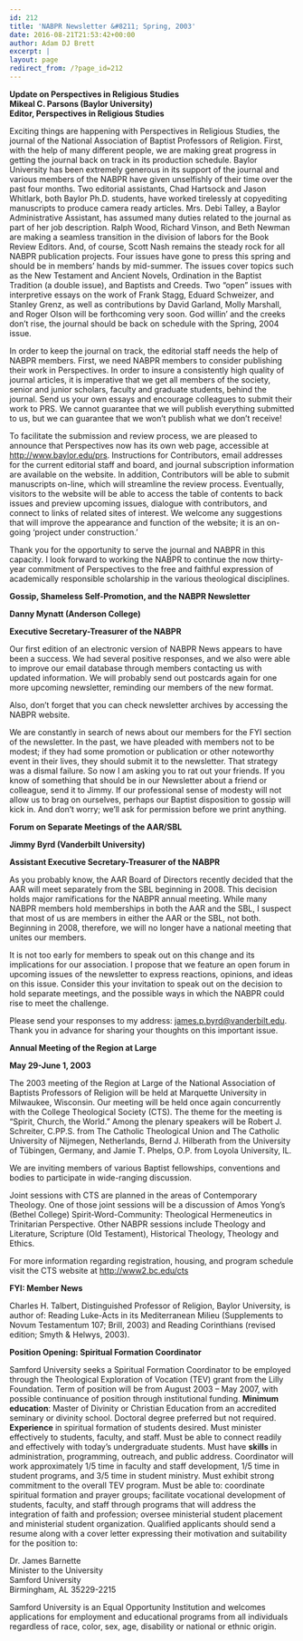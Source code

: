 ```yaml
---
id: 212
title: 'NABPR Newsletter &#8211; Spring, 2003'
date: 2016-08-21T21:53:42+00:00
author: Adam DJ Brett
excerpt: |
layout: page
redirect_from: /?page_id=212
---
```

**Update on Perspectives in Religious Studies**  
**Mikeal C. Parsons (Baylor University)  
Editor, Perspectives in Religious Studies**

Exciting things are happening with Perspectives in Religious Studies, the journal of the National Association of Baptist Professors of Religion. First, with the help of many different people, we are making great progress in getting the journal back on track in its production schedule. Baylor University has been extremely generous in its support of the journal and various members of the NABPR have given unselfishly of their time over the past four months. Two editorial assistants, Chad Hartsock and Jason Whitlark, both Baylor Ph.D. students, have worked tirelessly at copyediting manuscripts to produce camera ready articles. Mrs. Debi Talley, a Baylor Administrative Assistant, has assumed many duties related to the journal as part of her job description. Ralph Wood, Richard Vinson, and Beth Newman are making a seamless transition in the division of labors for the Book Review Editors. And, of course, Scott Nash remains the steady rock for all NABPR publication projects. Four issues have gone to press this spring and should be in members&#8217; hands by mid-summer. The issues cover topics such as the New Testament and Ancient Novels, Ordination in the Baptist Tradition (a double issue), and Baptists and Creeds. Two &#8220;open&#8221; issues with interpretive essays on the work of Frank Stagg, Eduard Schweizer, and Stanley Grenz, as well as contributions by David Garland, Molly Marshall, and Roger Olson will be forthcoming very soon. God willin&#8217; and the creeks don&#8217;t rise, the journal should be back on schedule with the Spring, 2004 issue.

In order to keep the journal on track, the editorial staff needs the help of NABPR members. First, we need NABPR members to consider publishing their work in Perspectives. In order to insure a consistently high quality of journal articles, it is imperative that we get all members of the society, senior and junior scholars, faculty and graduate students, behind the journal. Send us your own essays and encourage colleagues to submit their work to PRS. We cannot guarantee that we will publish everything submitted to us, but we can guarantee that we won&#8217;t publish what we don&#8217;t receive!

To facilitate the submission and review process, we are pleased to announce that Perspectives now has its own web page, accessible at <a href="http://www.baylor.edu/prs" rel="nofollow">http://www.baylor.edu/prs</a>. Instructions for Contributors, email addresses for the current editorial staff and board, and journal subscription information are available on the website. In addition, Contributors will be able to submit manuscripts on-line, which will streamline the review process. Eventually, visitors to the website will be able to access the table of contents to back issues and preview upcoming issues, dialogue with contributors, and connect to links of related sites of interest. We welcome any suggestions that will improve the appearance and function of the website; it is an on-going &#8216;project under construction.&#8217;

Thank you for the opportunity to serve the journal and NABPR in this capacity. I look forward to working the NABPR to continue the now thirty-year commitment of Perspectives to the free and faithful expression of academically responsible scholarship in the various theological disciplines.

**Gossip, Shameless Self-Promotion, and the NABPR Newsletter**

**Danny Mynatt (Anderson College)**

**Executive Secretary-Treasurer of the NABPR**

Our first edition of an electronic version of NABPR News appears to have been a success. We had several positive responses, and we also were able to improve our email database through members contacting us with updated information. We will probably send out postcards again for one more upcoming newsletter, reminding our members of the new format.

Also, don&#8217;t forget that you can check newsletter archives by accessing the NABPR website.

We are constantly in search of news about our members for the FYI section of the newsletter. In the past, we have pleaded with members not to be modest; if they had some promotion or publication or other noteworthy event in their lives, they should submit it to the newsletter. That strategy was a dismal failure. So now I am asking you to rat out your friends. If you know of something that should be in our Newsletter about a friend or colleague, send it to Jimmy. If our professional sense of modesty will not allow us to brag on ourselves, perhaps our Baptist disposition to gossip will kick in. And don&#8217;t worry; we&#8217;ll ask for permission before we print anything.

**Forum on Separate Meetings of the AAR/SBL**

**Jimmy Byrd (Vanderbilt University)**

**Assistant Executive Secretary-Treasurer of the NABPR**

As you probably know, the AAR Board of Directors recently decided that the AAR will meet separately from the SBL beginning in 2008. This decision holds major ramifications for the NABPR annual meeting. While many NABPR members hold memberships in both the AAR and the SBL, I suspect that most of us are members in either the AAR or the SBL, not both. Beginning in 2008, therefore, we will no longer have a national meeting that unites our members.

It is not too early for members to speak out on this change and its implications for our association. I propose that we feature an open forum in upcoming issues of the newsletter to express reactions, opinions, and ideas on this issue. Consider this your invitation to speak out on the decision to hold separate meetings, and the possible ways in which the NABPR could rise to meet the challenge.

Please send your responses to my address: james.p.byrd@vanderbilt.edu. Thank you in advance for sharing your thoughts on this important issue.

**Annual Meeting of the Region at Large**

**May 29-June 1, 2003**

The 2003 meeting of the Region at Large of the National Association of Baptists Professors of Religion will be held at Marquette University in Milwaukee, Wisconsin. Our meeting will be held once again concurrently with the College Theological Society (CTS). The theme for the meeting is &#8220;Spirit, Church, the World.&#8221; Among the plenary speakers will be Robert J. Schreiter, C.PP.S. from The Catholic Theological Union and The Catholic University of Nijmegen, Netherlands, Bernd J. Hilberath from the University of Tübingen, Germany, and Jamie T. Phelps, O.P. from Loyola University, IL.

We are inviting members of various Baptist fellowships, conventions and bodies to participate in wide-ranging discussion.

Joint sessions with CTS are planned in the areas of Contemporary Theology. One of those joint sessions will be a discussion of Amos Yong&#8217;s (Bethel College) Spirit-Word-Community: Theological Hermeneutics in Trinitarian Perspective. Other NABPR sessions include Theology and Literature, Scripture (Old Testament), Historical Theology, Theology and Ethics.

For more information regarding registration, housing, and program schedule visit the CTS website at http://www2.bc.edu/cts

**FYI: Member News**

Charles H. Talbert, Distinguished Professor of Religion, Baylor University, is author of: Reading Luke-Acts in its Mediterranean Milieu (Supplements to Novum Testamentum 107; Brill, 2003) and Reading Corinthians (revised edition; Smyth & Helwys, 2003).

**Position Opening: Spiritual Formation Coordinator**

Samford University seeks a Spiritual Formation Coordinator to be employed through the Theological Exploration of Vocation (TEV) grant from the Lilly Foundation. Term of position will be from August 2003 &#8211; May 2007, with possible continuance of position through institutional funding. **Minimum education**: Master of Divinity or Christian Education from an accredited seminary or divinity school. Doctoral degree preferred but not required. **Experience** in spiritual formation of students desired. Must minister effectively to students, faculty, and staff. Must be able to connect readily and effectively with today&#8217;s undergraduate students. Must have **skills** in administration, programming, outreach, and public address. Coordinator will work approximately 1/5 time in faculty and staff development, 1/5 time in student programs, and 3/5 time in student ministry. Must exhibit strong commitment to the overall TEV program. Must be able to: coordinate spiritual formation and prayer groups; facilitate vocational development of students, faculty, and staff through programs that will address the integration of faith and profession; oversee ministerial student placement and ministerial student organization. Qualified applicants should send a resume along with a cover letter expressing their motivation and suitability for the position to:

Dr. James Barnette  
Minister to the University  
Samford University  
Birmingham, AL 35229-2215

Samford University is an Equal Opportunity Institution and welcomes applications for employment and educational programs from all individuals regardless of race, color, sex, age, disability or national or ethnic origin.